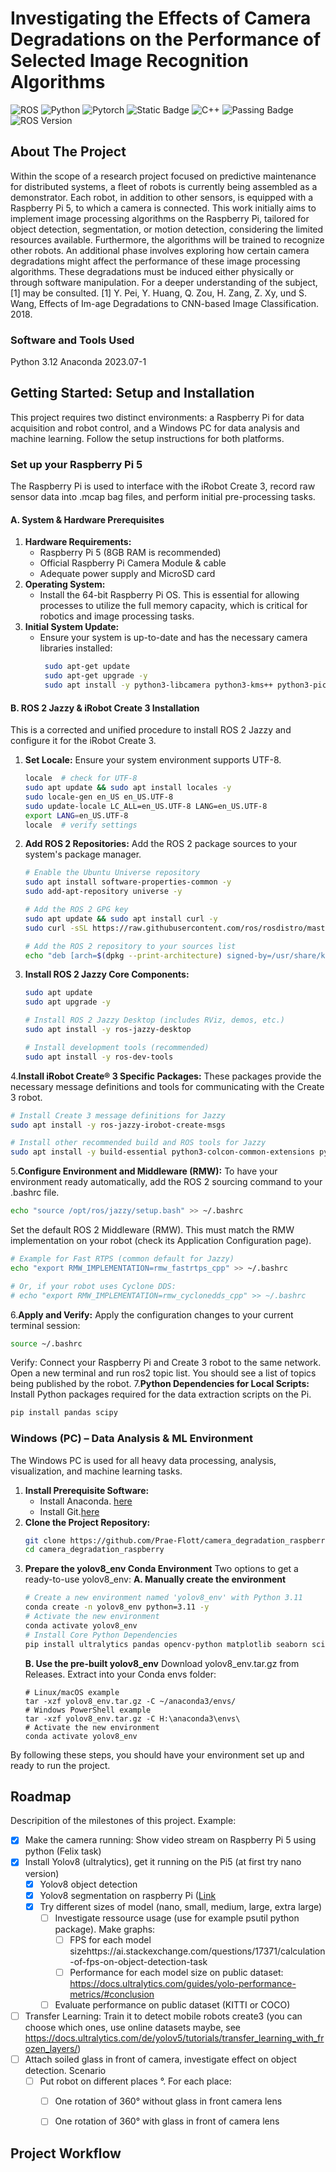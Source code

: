 # Investigating the Effects of Camera Degradations on the Performance of Selected Image Recognition Algorithms

![ROS](https://img.shields.io/badge/ros-%230A0FF9.svg?style=for-the-badge&logo=ros&logoColor=white)
![Python](https://img.shields.io/badge/python-3670A0?style=for-the-badge&logo=python&logoColor=ffdd54)
![Pytorch](https://img.shields.io/badge/pytorch-blue?logo=pytorch)
![Static Badge](https://img.shields.io/badge/raspberry-purple?logo=raspberrypi)
![C++](https://img.shields.io/badge/c++-%2300599C.svg?style=for-the-badge&logo=c%2B%2B&logoColor=white)
![Passing Badge](https://img.shields.io/badge/Build-passing-green?style=for-the-badge)
![ROS Version](https://img.shields.io/badge/ROS%20version-humble-blue?style=for-the-badge)

## About The Project
Within the scope of a research project focused on predictive maintenance for distributed systems, a fleet of robots is currently being assembled as a demonstrator. Each robot, in addition to other sensors, is equipped with a Raspberry Pi 5, to which a camera is connected. This work initially aims to implement image processing algorithms on the Raspberry Pi, tailored for object detection, segmentation, or motion detection, considering the limited resources available. Furthermore, the algorithms will be trained to recognize other robots. An additional phase involves exploring how certain camera degradations might affect the performance of these image processing algorithms. These degradations must be induced either physically or through software manipulation. For a deeper understanding of the subject, [1] may be consulted. [1] Y. Pei, Y. Huang, Q. Zou, H. Zang, Z. Xy, und S. Wang, Effects of Im-age Degradations to CNN-based Image Classification. 2018.

### Software and Tools Used
Python 3.12
Anaconda 2023.07-1

## Getting Started: Setup and Installation
This project requires two distinct environments: a Raspberry Pi for data acquisition and robot control, and a Windows PC for data analysis and machine learning. Follow the setup instructions for both platforms.

### Set up your Raspberry Pi 5
The Raspberry Pi is used to interface with the iRobot Create 3, record raw sensor data into .mcap bag files, and perform initial pre-processing tasks.
#### A. System & Hardware Prerequisites
1. **Hardware Requirements:**
   - Raspberry Pi 5 (8GB RAM is recommended)
   - Official Raspberry Pi Camera Module & cable
   - Adequate power supply and MicroSD card
2. **Operating System:**
   - Install the 64-bit Raspberry Pi OS. This is essential for allowing processes to utilize the full memory capacity, which is critical for robotics and image processing tasks.
3. **Initial System Update:**
   - Ensure your system is up-to-date and has the necessary camera libraries installed:
     ```sh
      sudo apt-get update
      sudo apt-get upgrade -y
      sudo apt install -y python3-libcamera python3-kms++ python3-picamera2
     ```
#### B. ROS 2 Jazzy & iRobot Create 3 Installation
This is a corrected and unified procedure to install ROS 2 Jazzy and configure it for the iRobot Create 3.
1. **Set Locale:**
Ensure your system environment supports UTF-8. 
   ```sh
   locale  # check for UTF-8
   sudo apt update && sudo apt install locales -y
   sudo locale-gen en_US en_US.UTF-8
   sudo update-locale LC_ALL=en_US.UTF-8 LANG=en_US.UTF-8
   export LANG=en_US.UTF-8
   locale  # verify settings
    ```
2. **Add ROS 2 Repositories:**
Add the ROS 2 package sources to your system's package manager.
   ```sh
   # Enable the Ubuntu Universe repository
   sudo apt install software-properties-common -y
   sudo add-apt-repository universe -y
   
   # Add the ROS 2 GPG key
   sudo apt update && sudo apt install curl -y
   sudo curl -sSL https://raw.githubusercontent.com/ros/rosdistro/master/ros.key -o /usr/share/keyrings/ros-archive-keyring.gpg
   
   # Add the ROS 2 repository to your sources list
   echo "deb [arch=$(dpkg --print-architecture) signed-by=/usr/share/keyrings/ros-archive-keyring.gpg] http://packages.ros.org/ros2/ubuntu $(. /etc/os-release && echo $UBUNTU_CODENAME) main" | sudo tee /etc/apt/sources.list.d/ros2.list > /dev/null
   ```
3. **Install ROS 2 Jazzy Core Components:**
   ```sh
   sudo apt update
   sudo apt upgrade -y
   
   # Install ROS 2 Jazzy Desktop (includes RViz, demos, etc.)
   sudo apt install -y ros-jazzy-desktop
   
   # Install development tools (recommended)
   sudo apt install -y ros-dev-tools
   ```
4.**Install iRobot Create® 3 Specific Packages:**
These packages provide the necessary message definitions and tools for communicating with the Create 3 robot. 
   ```sh
   # Install Create 3 message definitions for Jazzy
   sudo apt install -y ros-jazzy-irobot-create-msgs

   # Install other recommended build and ROS tools for Jazzy
   sudo apt install -y build-essential python3-colcon-common-extensions python3-rosdep ros-jazzy-rmw-cyclonedds-cpp
   ```
5.**Configure Environment and Middleware (RMW):**
To have your environment ready automatically, add the ROS 2 sourcing command to your .bashrc file.
   ```sh
  echo "source /opt/ros/jazzy/setup.bash" >> ~/.bashrc
   ```
Set the default ROS 2 Middleware (RMW). This must match the RMW implementation on your robot (check its Application Configuration page).
   ```sh
   # Example for Fast RTPS (common default for Jazzy)
   echo "export RMW_IMPLEMENTATION=rmw_fastrtps_cpp" >> ~/.bashrc
   
   # Or, if your robot uses Cyclone DDS:
   # echo "export RMW_IMPLEMENTATION=rmw_cyclonedds_cpp" >> ~/.bashrc
   ```
6.**Apply and Verify:**
Apply the configuration changes to your current terminal session:
   ```sh
   source ~/.bashrc
   ```
Verify: Connect your Raspberry Pi and Create 3 robot to the same network. Open a new terminal and run ros2 topic list. You should see a list of topics being published by the robot.
7.**Python Dependencies for Local Scripts:**
Install Python packages required for the data extraction scripts on the Pi.
   ```sh
   pip install pandas scipy
   ```
### Windows (PC) –  Data Analysis & ML Environment
The Windows PC is used for all heavy data processing, analysis, visualization, and machine learning tasks.
1. **Install Prerequisite Software:**
   - Install Anaconda. [here](https://docs.anaconda.com/free/anaconda/install/index.html)
   - Install Git.[here](https://git-scm.com/downloads)
2. **Clone the Project Repository:**
   ```sh
   git clone https://github.com/Prae-Flott/camera_degradation_raspberry.git
   cd camera_degradation_raspberry
    ```
3. **Prepare the yolov8_env Conda Environment**
   Two options to get a ready-to-use yolov8_env:
   ****A. Manually create the environment****
   ```sh
   # Create a new environment named 'yolov8_env' with Python 3.11
   conda create -n yolov8_env python=3.11 -y
   # Activate the new environment
   conda activate yolov8_env
   # Install Core Python Dependencies
   pip install ultralytics pandas opencv-python matplotlib seaborn scipy rosbags pybrisque
   ```
   ****B. Use the pre-built yolov8_env****
   Download yolov8_env.tar.gz from Releases.
   Extract into your Conda envs folder:
   ```
   # Linux/macOS example
   tar -xzf yolov8_env.tar.gz -C ~/anaconda3/envs/
   # Windows PowerShell example
   tar -xzf yolov8_env.tar.gz -C H:\anaconda3\envs\
   # Activate the new environment
   conda activate yolov8_env
   ```
By following these steps, you should have your environment set up and ready to run the project.

<!-- ROADMAP -->
## Roadmap
Descripition of the milestones of this project. Example:
- [x] Make the camera running: Show video stream on Raspberry Pi 5 using python (Felix task)
- [x] Install Yolov8 (ultralytics), get it running on the Pi5 (at first try nano version)
  - [x] Yolov8 object detection
  - [x] Yolov8 segmentation on raspberry Pi ([Link](https://medium.com/@elvenkim1/how-to-deploy-yolov8-segmentation-on-raspberry-pi-3a70470de231)
  - [x] Try different sizes of model (nano, small, medium, large, extra large)
     - [ ] Investigate ressource usage (use for example psutil python package). Make graphs:
        - [ ] FPS for each model sizehttps://ai.stackexchange.com/questions/17371/calculation-of-fps-on-object-detection-task
        - [ ] Performance for each model size on public dataset: https://docs.ultralytics.com/guides/yolo-performance-metrics/#conclusion
     - [ ] Evaluate performance on public dataset (KITTI or COCO)
- [ ] Transfer Learning: Train it to detect mobile robots create3 (you can choose which ones, use online datasets maybe, see https://docs.ultralytics.com/de/yolov5/tutorials/transfer_learning_with_frozen_layers/) 
- [ ] Attach soiled glass in front of camera, investigate effect on object detection. Scenario
   - [ ] Put robot on different places °. For each place:
      - [ ] One rotation of 360° without glass in front camera lens
      - [ ] One rotation of 360° with glass in front of camera lens


## Project Workflow
###
